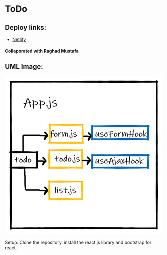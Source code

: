 # ToDo

## Deploy links:
- [Netlify](https://todo-phase2.netlify.app/)
#### Collaporated with Raghad Mustafa
## UML Image:
![img](./public/aaaa.PNG)

Setup:
Clone the repository.
install the react js library and bootstrap for react.
